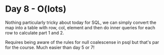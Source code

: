 # Day 8 - O(lots)

Nothing particularly tricky about today for SQL, we can simply convert the map into a table with row, col, element and then do inner queries for each row to calculate part 1 and 2. 

Requires being aware of the rules for null coalescense in psql but that's par for the course. Much easier than day 5 or 7!